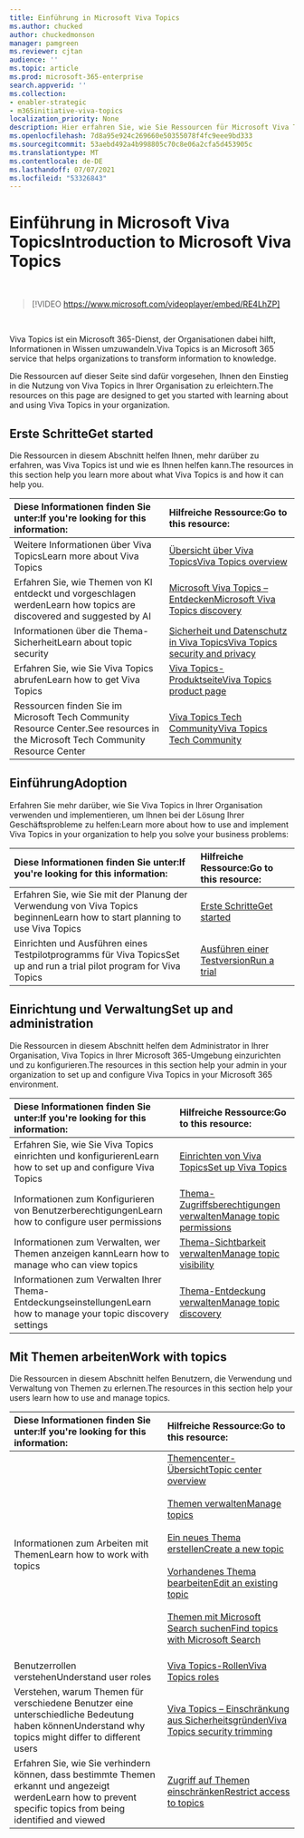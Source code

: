 ```yaml
---
title: Einführung in Microsoft Viva Topics
ms.author: chucked
author: chuckedmonson
manager: pamgreen
ms.reviewer: cjtan
audience: ''
ms.topic: article
ms.prod: microsoft-365-enterprise
search.appverid: ''
ms.collection:
- enabler-strategic
- m365initiative-viva-topics
localization_priority: None
description: Hier erfahren Sie, wie Sie Ressourcen für Microsoft Viva Topics finden.
ms.openlocfilehash: 7d8a95e924c269660e50355078f4fc9eee9bd333
ms.sourcegitcommit: 53aebd492a4b998805c70c8e06a2cfa5d453905c
ms.translationtype: MT
ms.contentlocale: de-DE
ms.lasthandoff: 07/07/2021
ms.locfileid: "53326843"
---
```

# <a name="introduction-to-microsoft-viva-topics"></a><span data-ttu-id="2a431-103">Einführung in Microsoft Viva Topics</span><span class="sxs-lookup"><span data-stu-id="2a431-103">Introduction to Microsoft Viva Topics</span></span>

</br>

> [!VIDEO https://www.microsoft.com/videoplayer/embed/RE4LhZP]  

</br>


<span data-ttu-id="2a431-104">Viva Topics ist ein Microsoft 365-Dienst, der Organisationen dabei hilft, Informationen in Wissen umzuwandeln.</span><span class="sxs-lookup"><span data-stu-id="2a431-104">Viva Topics is an Microsoft 365 service that helps organizations to transform information to knowledge.</span></span>

<span data-ttu-id="2a431-105">Die Ressourcen auf dieser Seite sind dafür vorgesehen, Ihnen den Einstieg in die Nutzung von Viva Topics in Ihrer Organisation zu erleichtern.</span><span class="sxs-lookup"><span data-stu-id="2a431-105">The resources on this page are designed to get you started with learning about and using Viva Topics in your organization.</span></span>

## <a name="get-started"></a><span data-ttu-id="2a431-106">Erste Schritte</span><span class="sxs-lookup"><span data-stu-id="2a431-106">Get started</span></span>

<span data-ttu-id="2a431-107">Die Ressourcen in diesem Abschnitt helfen Ihnen, mehr darüber zu erfahren, was Viva Topics ist und wie es Ihnen helfen kann.</span><span class="sxs-lookup"><span data-stu-id="2a431-107">The resources in this section help you learn more about what Viva Topics is and how it can help you.</span></span>

| <span data-ttu-id="2a431-108">Diese Informationen finden Sie unter:</span><span class="sxs-lookup"><span data-stu-id="2a431-108">If you're looking for this information:</span></span> | <span data-ttu-id="2a431-109">Hilfreiche Ressource:</span><span class="sxs-lookup"><span data-stu-id="2a431-109">Go to this resource:</span></span> |
|:-----|:-----|
|<span data-ttu-id="2a431-110">Weitere Informationen über Viva Topics</span><span class="sxs-lookup"><span data-stu-id="2a431-110">Learn more about Viva Topics</span></span>|[<span data-ttu-id="2a431-111">Übersicht über Viva Topics</span><span class="sxs-lookup"><span data-stu-id="2a431-111">Viva Topics overview</span></span>](topic-experiences-overview.md)|
|<span data-ttu-id="2a431-112">Erfahren Sie, wie Themen von KI entdeckt und vorgeschlagen werden</span><span class="sxs-lookup"><span data-stu-id="2a431-112">Learn how topics are discovered and suggested by AI</span></span>|[<span data-ttu-id="2a431-113">Microsoft Viva Topics – Entdecken</span><span class="sxs-lookup"><span data-stu-id="2a431-113">Microsoft Viva Topics discovery</span></span>](topic-experiences-discovery.md)|
|<span data-ttu-id="2a431-114">Informationen über die Thema-Sicherheit</span><span class="sxs-lookup"><span data-stu-id="2a431-114">Learn about topic security</span></span>|[<span data-ttu-id="2a431-115">Sicherheit und Datenschutz in Viva Topics</span><span class="sxs-lookup"><span data-stu-id="2a431-115">Viva Topics security and privacy</span></span>](topic-experiences-security-privacy.md)|
|<span data-ttu-id="2a431-116">Erfahren Sie, wie Sie Viva Topics abrufen</span><span class="sxs-lookup"><span data-stu-id="2a431-116">Learn how to get Viva Topics</span></span>|[<span data-ttu-id="2a431-117">Viva Topics-Produktseite</span><span class="sxs-lookup"><span data-stu-id="2a431-117">Viva Topics product page</span></span>](https://www.microsoft.com/microsoft-viva/topics?activetab=pivot%3aoverviewtab)|
|<span data-ttu-id="2a431-118">Ressourcen finden Sie im Microsoft Tech Community Resource Center.</span><span class="sxs-lookup"><span data-stu-id="2a431-118">See resources in the Microsoft Tech Community Resource Center</span></span>|[<span data-ttu-id="2a431-119">Viva Topics Tech Community</span><span class="sxs-lookup"><span data-stu-id="2a431-119">Viva Topics Tech Community</span></span>](https://resources.techcommunity.microsoft.com/viva-topics/)|



## <a name="adoption"></a><span data-ttu-id="2a431-120">Einführung</span><span class="sxs-lookup"><span data-stu-id="2a431-120">Adoption</span></span>

<span data-ttu-id="2a431-121">Erfahren Sie mehr darüber, wie Sie Viva Topics in Ihrer Organisation verwenden und implementieren, um Ihnen bei der Lösung Ihrer Geschäftsprobleme zu helfen:</span><span class="sxs-lookup"><span data-stu-id="2a431-121">Learn more about how to use and implement Viva Topics in your organization to help you solve your business problems:</span></span> 

| <span data-ttu-id="2a431-122">Diese Informationen finden Sie unter:</span><span class="sxs-lookup"><span data-stu-id="2a431-122">If you're looking for this information:</span></span> | <span data-ttu-id="2a431-123">Hilfreiche Ressource:</span><span class="sxs-lookup"><span data-stu-id="2a431-123">Go to this resource:</span></span> |
|:-----|:-----|
|<span data-ttu-id="2a431-124">Erfahren Sie, wie Sie mit der Planung der Verwendung von Viva Topics beginnen</span><span class="sxs-lookup"><span data-stu-id="2a431-124">Learn how to start planning to use Viva Topics</span></span> |[<span data-ttu-id="2a431-125">Erste Schritte</span><span class="sxs-lookup"><span data-stu-id="2a431-125">Get started</span></span>](topics-adoption-getstarted.md)|  
|<span data-ttu-id="2a431-126">Einrichten und Ausführen eines Testpilotprogramms für Viva Topics</span><span class="sxs-lookup"><span data-stu-id="2a431-126">Set up and run a trial pilot program for Viva Topics</span></span> |[<span data-ttu-id="2a431-127">Ausführen einer Testversion</span><span class="sxs-lookup"><span data-stu-id="2a431-127">Run a trial</span></span>](trial-topics.md)|

## <a name="set-up-and-administration"></a><span data-ttu-id="2a431-128">Einrichtung und Verwaltung</span><span class="sxs-lookup"><span data-stu-id="2a431-128">Set up and administration</span></span>

<span data-ttu-id="2a431-129">Die Ressourcen in diesem Abschnitt helfen dem Administrator in Ihrer Organisation, Viva Topics in Ihrer Microsoft 365-Umgebung einzurichten und zu konfigurieren.</span><span class="sxs-lookup"><span data-stu-id="2a431-129">The resources in this section help your admin in your organization to set up and configure Viva Topics in your Microsoft 365 environment.</span></span>

| <span data-ttu-id="2a431-130">Diese Informationen finden Sie unter:</span><span class="sxs-lookup"><span data-stu-id="2a431-130">If you're looking for this information:</span></span> | <span data-ttu-id="2a431-131">Hilfreiche Ressource:</span><span class="sxs-lookup"><span data-stu-id="2a431-131">Go to this resource:</span></span> |
|:-----|:-----|
|<span data-ttu-id="2a431-132">Erfahren Sie, wie Sie Viva Topics einrichten und konfigurieren</span><span class="sxs-lookup"><span data-stu-id="2a431-132">Learn how to set up and configure Viva Topics</span></span>|[<span data-ttu-id="2a431-133">Einrichten von Viva Topics</span><span class="sxs-lookup"><span data-stu-id="2a431-133">Set up Viva Topics</span></span>](set-up-topic-experiences.md)|
|<span data-ttu-id="2a431-134">Informationen zum Konfigurieren von Benutzerberechtigungen</span><span class="sxs-lookup"><span data-stu-id="2a431-134">Learn how to configure user permissions</span></span>|[<span data-ttu-id="2a431-135">Thema-Zugriffsberechtigungen verwalten</span><span class="sxs-lookup"><span data-stu-id="2a431-135">Manage topic permissions</span></span>](topic-experiences-user-permissions.md)|
|<span data-ttu-id="2a431-136">Informationen zum Verwalten, wer Themen anzeigen kann</span><span class="sxs-lookup"><span data-stu-id="2a431-136">Learn how to manage who can view topics</span></span>|[<span data-ttu-id="2a431-137">Thema-Sichtbarkeit verwalten</span><span class="sxs-lookup"><span data-stu-id="2a431-137">Manage topic visibility</span></span>](topic-experiences-knowledge-rules.md)|
|<span data-ttu-id="2a431-138">Informationen zum Verwalten Ihrer Thema-Entdeckungseinstellungen</span><span class="sxs-lookup"><span data-stu-id="2a431-138">Learn how to manage your topic discovery settings</span></span>|[<span data-ttu-id="2a431-139">Thema-Entdeckung verwalten</span><span class="sxs-lookup"><span data-stu-id="2a431-139">Manage topic discovery</span></span>](topic-experiences-discovery.md)|

## <a name="work-with-topics"></a><span data-ttu-id="2a431-140">Mit Themen arbeiten</span><span class="sxs-lookup"><span data-stu-id="2a431-140">Work with topics</span></span>

<span data-ttu-id="2a431-141">Die Ressourcen in diesem Abschnitt helfen Benutzern, die Verwendung und Verwaltung von Themen zu erlernen.</span><span class="sxs-lookup"><span data-stu-id="2a431-141">The resources in this section help your users learn how to use and manage topics.</span></span>

| <span data-ttu-id="2a431-142">Diese Informationen finden Sie unter:</span><span class="sxs-lookup"><span data-stu-id="2a431-142">If you're looking for this information:</span></span> | <span data-ttu-id="2a431-143">Hilfreiche Ressource:</span><span class="sxs-lookup"><span data-stu-id="2a431-143">Go to this resource:</span></span> |
|:-----|:-----|
|<span data-ttu-id="2a431-144">Informationen zum Arbeiten mit Themen</span><span class="sxs-lookup"><span data-stu-id="2a431-144">Learn how to work with topics</span></span>|[<span data-ttu-id="2a431-145">Themencenter-Übersicht</span><span class="sxs-lookup"><span data-stu-id="2a431-145">Topic center overview</span></span>](topic-center-overview.md)<br><br>[<span data-ttu-id="2a431-146">Themen verwalten</span><span class="sxs-lookup"><span data-stu-id="2a431-146">Manage topics</span></span>](manage-topics.md)<br><br>[<span data-ttu-id="2a431-147">Ein neues Thema erstellen</span><span class="sxs-lookup"><span data-stu-id="2a431-147">Create a new topic</span></span>](create-a-topic.md)<br><br>[<span data-ttu-id="2a431-148">Vorhandenes Thema bearbeiten</span><span class="sxs-lookup"><span data-stu-id="2a431-148">Edit an existing topic</span></span>](edit-a-topic.md)<br><br>[<span data-ttu-id="2a431-149">Themen mit Microsoft Search suchen</span><span class="sxs-lookup"><span data-stu-id="2a431-149">Find topics with Microsoft Search</span></span>](search.md)<br><br>|
|<span data-ttu-id="2a431-150">Benutzerrollen verstehen</span><span class="sxs-lookup"><span data-stu-id="2a431-150">Understand user roles</span></span>|[<span data-ttu-id="2a431-151">Viva Topics-Rollen</span><span class="sxs-lookup"><span data-stu-id="2a431-151">Viva Topics roles</span></span>](topic-experiences-roles.md)|
|<span data-ttu-id="2a431-152">Verstehen, warum Themen für verschiedene Benutzer eine unterschiedliche Bedeutung haben können</span><span class="sxs-lookup"><span data-stu-id="2a431-152">Understand why topics might differ to different users</span></span>|[<span data-ttu-id="2a431-153">Viva Topics – Einschränkung aus Sicherheitsgründen</span><span class="sxs-lookup"><span data-stu-id="2a431-153">Viva Topics security trimming</span></span>](topic-experiences-security-trimming.md)|
|<span data-ttu-id="2a431-154">Erfahren Sie, wie Sie verhindern können, dass bestimmte Themen erkannt und angezeigt werden</span><span class="sxs-lookup"><span data-stu-id="2a431-154">Learn how to prevent specific topics from being identified and viewed</span></span>|[<span data-ttu-id="2a431-155">Zugriff auf Themen einschränken</span><span class="sxs-lookup"><span data-stu-id="2a431-155">Restrict access to topics</span></span>](restrict-access-to-topics.md)|




